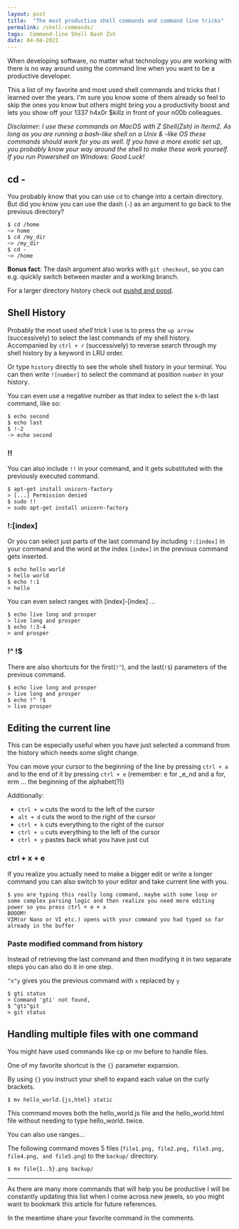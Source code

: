 ```yaml
---
layout: post
title:  "The most productive shell commands and command line tricks"
permalink: /shell-commands/
tags:  Command-line Shell Bash Zsh
date: 04-04-2021
---
```


When developing software, no matter what technology you are working with there is no way around using the command line when you want to be a productive developer.

This a list of my favorite and most used shell commands and tricks that I learned over the years. I'm sure you know some of them already so feel to skip the ones you know but others might bring you a productivity boost and lets you show off your 1337 h4x0r $killz in front of your n00b colleagues.

_Disclaimer: I use these commands on MacOS with Z Shell(Zsh) in Iterm2. As long as you are running a bash-like shell on a Unix & -like OS these commands should work for you as well. If you have a more exotic set up, you probably know your way around the shell to make these work yourself. If you run Powershell on Windows: Good Luck!_

## cd -

You probably know that you can use `cd` to change into a certain directory.
But did you know you can use the dash (`-`) as an argument to go back to the previous directory?
```
$ cd /home
~> home
$ cd /my_dir
~> /my_dir
$ cd -
~> /home
```

__Bonus fact__: The dash argument also works with `git checkout`, so you can e.g. quickly switch between master and a working branch.

For a larger directory history check out [pushd and popd](https://medium.com/r/?url=https%3A%2F%2Funix.stackexchange.com%2Fquestions%2F77077%2Fhow-do-i-use-pushd-and-popd-commands).


## Shell History
Probably the most used _shell trick_ I use is to press the `up arrow` (successively) to select the last commands of my shell history.
Accompanied by `ctrl + r` (successively) to reverse search through my shell history by a keyword in LRU order.

Or type `history` directly to see the whole shell history in your terminal. You can then write `![number]` to select the command at position `number` in your history.

You can even use a negative number as that index to select the `k`-th last command, like so:

```
$ echo second
$ echo last
$ !-2
-> echo second
```


### !!
You can also include `!!` in your command, and it gets substituted with the previously executed command.

```
$ apt-get install unicorn-factory
> [...] Permission denied
$ sudo !!
> sudo apt-get install unicorn-factory
```


### !:[index]

Or you can select just parts of the last command by including `!:[index]` in your command and the word at the index `[index]` in the previous command gets inserted.

```
$ echo hello world
> hello world
$ echo !:1
> hello
```

You can even select ranges with [index]-[index] ...

```
$ echo live long and prosper
> live long and prosper
$ echo !:3-4
> and prosper
```


### !^ !$
There are also shortcuts for the first(`!^`), and the last(`!$`) parameters of the previous command.

```
$ echo live long and prosper
> live long and prosper
$ echo !^ !$
> live prosper
```


## Editing the current line

This can be especially useful when you have just selected a command from the history which needs some slight change.

You can move your cursor to the beginning of the line by pressing `ctrl + a` and to the end of it by pressing `ctrl + e` (remember: e for _e_nd and a for, erm ... the beginning of the alphabet(?))

Additionally:

* `ctrl + w` cuts the word to the left of the cursor
* `alt + d` cuts the word to the right of the cursor
* `ctrl + k` cuts everything to the right of the cursor
* `ctrl + u` cuts everything to the left of the cursor
* `ctrl + y` pastes back what you have just cut

### ctrl + x + e
If you realize you actually need to make a bigger edit or write a longer command you can also switch to your editor and take current line with you.

```
$ you are typing this really long command, maybe with some loop or some complex parsing logic and then realize you need more editing power so you press ctrl + e + x
BOOOM!
VIM(or Nano or VI etc.) opens with your command you had typed so far already in the buffer
```

### Paste modified command from history

Instead of retrieving the last command and then modifying it in two separate steps you can also do it in one step.

`^x^y` gives you the previous command with `x` replaced by `y`

```
$ gti status
> Command 'gti' not found,
$ ^gti^git
> git status
```


## Handling multiple files with one command
You might have used commands like cp or mv before to handle files.

One of my favorite shortcut is the `{}` parameter expansion.

By using `{}` you instruct your shell to expand each value on the curly brackets.

```
$ mv hello_world.{js,html} static
```
This command moves both the hello_world.js file and the hello_world.html file without needing to type hello_world. twice.

You can also use ranges...

The following command moves 5 files (`file1.png, file2.png, file3.png, file4.png, and file5.png`) to the `backup/` directory.

```
$ mv file{1..5}.png backup/
```

---
As there are many more commands that will help you be productive I will be constantly updating this list when I come across new jewels, so you might want to bookmark this article for future references.

In the meantime share your favorite command in the comments.
